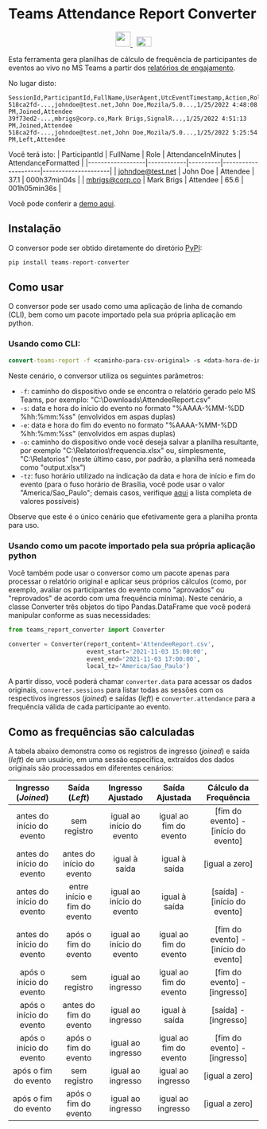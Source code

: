 # Teams Attendance Report Converter


<div style="text-align:center">
    <a href="#">
        <img width="30" src="https://flagpedia.net/data/flags/h80/br.webp">
    </a>
    &nbsp;
    <a href="/">
        <img width="30" height="20" src="https://flagpedia.net/data/flags/h80/us.webp">
    </a>
</div>


Esta ferramenta gera planilhas de cálculo de frequência de participantes de eventos ao vivo no MS Teams a partir dos [relatórios de engajamento](https://support.microsoft.com/pt-br/office/obter-um-relat%C3%B3rio-de-envolvimento-do-participante-para-um-evento-teams-ao-vivo-b3101733-2eda-48a6-aeb3-de2f2bfecb3a).

No lugar disto:
```csv
SessionId,ParticipantId,FullName,UserAgent,UtcEventTimestamp,Action,Role
518ca2fd-...,johndoe@test.net,John Doe,Mozila/5.0...,1/25/2022 4:48:08 PM,Joined,Attendee
39f73ed2-...,mbrigs@corp.co,Mark Brigs,SignalR...,1/25/2022 4:51:13 PM,Joined,Attendee
518ca2fd-...,johndoe@test.net,John Doe,Mozila/5.0...,1/25/2022 5:25:54 PM,Left,Attendee
```
Você terá isto:
| ParticipantId    | FullName   | Role     | AttendanceInMinutes | AttendanceFormatted |
|------------------|------------|----------|---------------------|---------------------|
| johndoe@test.net | John Doe   | Attendee | 37.1                | 000h37min04s        |
| mbrigs@corp.co   | Mark Brigs | Attendee | 65.6                | 001h05min36s        |


Você pode conferir a [demo aqui](https://colab.research.google.com/drive/19sXnxrHpzvuXVnw9m61MBbmrOQX-I2J1?usp=sharing#scrollTo=JaS8TQF9Fuu7).


## Instalação

O conversor pode ser obtido diretamente do diretório [PyPI](https://pypi.org/project/teams-report-converter):

```python
pip install teams-report-converter
```


## Como usar

O conversor pode ser usado como uma aplicação de linha de comando (CLI), bem como um pacote importado pela sua própria aplicação em python.


### Usando como CLI:

```cmd
convert-teams-report -f <caminho-para-csv-original> -s <data-hora-de-início-do-evento> -e <data-hora-do-fim-do-evento> -tz <fuso-horário-do-evento> -o <caminho-para-a-planilha-de-resultado>
```
Neste cenário, o conversor utiliza os seguintes parâmetros:
- `-f`: caminho do dispositivo onde se encontra o relatório gerado pelo MS Teams, por exemplo: "C:\Downloads\AttendeeReport.csv"
- `-s`: data e hora do início do evento no formato "%AAAA-%MM-%DD %hh:%mm:%ss" (envolvidos em aspas duplas)
- `-e`: data e hora do fim do evento no formato "%AAAA-%MM-%DD %hh:%mm:%ss" (envolvidos em aspas duplas)
- `-o`: caminho do dispositivo onde você deseja salvar a planilha resultante, por exemplo "C:\Relatorios\frequencia.xlsx" ou, simplesmente, "C:\Relatorios" (neste último caso, por padrão, a planilha será nomeada como "output.xlsx")
- `-tz`: fuso horário utilizado na indicação da data e hora de início e fim do evento (para o fuso horário de Brasília, você pode usar o valor "America/Sao_Paulo"; demais casos, verifique [aqui](https://en.wikipedia.org/wiki/List_of_tz_database_time_zones#List) a lista completa de valores possíveis)

Observe que este é o único cenário que efetivamente gera a planilha pronta para uso.


### Usando como um pacote importado pela sua própria aplicação python

Você também pode usar o conversor como um pacote apenas para processar o relatório original e aplicar seus próprios cálculos (como, por exemplo, avaliar os participantes do evento como "aprovados" ou "reprovados" de acordo com uma frequência mínima). Neste cenário, a classe Converter três objetos do tipo Pandas.DataFrame que você poderá manipular conforme as suas necessidades:

```python
from teams_report_converter import Converter

converter = Converter(report_content='AttendeeReport.csv', 
                      event_start='2021-11-03 15:00:00', 
                      event_end='2021-11-03 17:00:00', 
                      local_tz='America/Sao_Paulo')
```
A partir disso, você poderá chamar `converter.data` para acessar os dados originais, `converter.sessions` para listar todas as sessões com os respectivos ingressos (*joined*) e saídas (*left*) e `converter.attendance` para a frequência válida de cada participante ao evento.


## Como as frequências são calculadas

A tabela abaixo demonstra como os registros de ingresso (*joined*) e saída (*left*) de um usuário, em uma sessão específica, extraídos dos dados originais são processados em diferentes cenários:

| Ingresso (*Joined*)       | Saída (*Left*)               | Ingresso Ajustado         | Saída Ajustada         | Cálculo da Frequência                |
|:-------------------------:|:----------------------------:|:-------------------------:|:----------------------:|:------------------------------------:|
| antes do início do evento | sem registro                 | igual ao início do evento | igual ao fim do evento | [fim do evento] - [início do evento] |
| antes do início do evento | antes do início do evento    | igual à saída             | igual à saída          | [igual a zero]                       |
| antes do início do evento | entre início e fim do evento | igual ao início do evento | igual à saída          | [saída] - [início do evento]         |
| antes do início do evento | após o fim do evento         | igual ao início do evento | igual ao fim do evento | [fim do evento] - [início do evento] |
| após o início do evento   | sem registro                 | igual ao ingresso         | igual ao fim do evento | [fim do evento] - [ingresso]         |
| após o início do evento   | antes do fim do evento       | igual ao ingresso         | igual à saída          | [saída] - [ingresso]                 |
| após o início do evento   | após o fim do evento         | igual ao ingresso         | igual ao fim do evento | [fim do evento] - [ingresso]         |
| após o fim do evento      | sem registro                 | igual ao ingresso         | igual ao ingresso      | [igual a zero]                       |
| após o fim do evento      | após o fim do evento         | igual ao ingresso         | igual ao ingresso      | [igual a zero]                       |